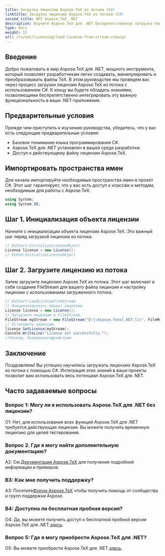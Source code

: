 ```yaml
---
title: Загрузка лицензии Aspose.TeX из потока (C#)
linktitle: Загрузка лицензии Aspose.TeX из потока (C#)
second_title: API Aspose.TeX .NET
description: Изучите Aspose.TeX для .NET Беспрепятственная загрузка лицензий и улучшение обработки документов. Ознакомьтесь с руководством, чтобы получить пошаговые инструкции.
type: docs
weight: 11
url: /ru/net/licensing/load-license-from-stream-csharp/
---
```

## Введение

Добро пожаловать в мир Aspose.TeX для .NET, мощного инструмента, который позволяет разработчикам легко создавать, манипулировать и преобразовывать файлы TeX. В этом руководстве мы проведем вас через процесс загрузки лицензии Aspose.TeX из потока с использованием C#. К концу вы будете обладать знаниями, позволяющими беспрепятственно интегрировать эту важную функциональность в ваши .NET-приложения.

## Предварительные условия

Прежде чем приступить к изучению руководства, убедитесь, что у вас есть следующие предварительные условия:

- Базовое понимание языка программирования C#.
- Aspose.TeX для .NET установлен в вашей среде разработки.
- Доступ к действующему файлу лицензии Aspose.TeX.

## Импортировать пространства имен

Для начала импортируйте необходимые пространства имен в проект C#. Этот шаг гарантирует, что у вас есть доступ к классам и методам, необходимым для работы с Aspose.TeX.

```csharp
using System;
using System.IO;
```

## Шаг 1. Инициализация объекта лицензии

Начните с инициализации объекта лицензии Aspose.TeX. Это важный шаг перед загрузкой лицензии из потока.

```csharp
// ExStart:InitializeLicenseObject
License license = new License();
// ExEnd:InitializeLicenseObject
```

## Шаг 2. Загрузите лицензию из потока

Затем загрузите лицензию Aspose.TeX из потока. Этот шаг включает в себя создание FileStream для вашего файла лицензии и настройку лицензии с использованием загруженного потока.

```csharp
// ExStart:LoadLicenseFromStream
// Инициализировать объект лицензии.
License license = new License();
// Загрузите лицензию в FileStream.
FileStream myStream = new FileStream("D:\\Aspose.Total.NET.lic", FileMode.Open);
// Установить лицензию.
license.SetLicense(myStream);
Console.WriteLine("License set successfully.");
//Эксенд: Лоадлиценсефромстрим
```

## Заключение

Поздравляем! Вы успешно научились загружать лицензию Aspose.TeX из потока с помощью C#. Интеграция этих знаний в ваши проекты позволит вам использовать весь потенциал Aspose.TeX для .NET.

## Часто задаваемые вопросы

### Вопрос 1: Могу ли я использовать Aspose.TeX для .NET без лицензии?

О1: Нет, для использования всех функций Aspose.TeX для .NET требуется действующая лицензия. Вы можете получить временную лицензию для целей тестирования.

### Вопрос 2. Где я могу найти дополнительную документацию?

 A2: См.[Документация Aspose.TeX](https://reference.aspose.com/tex/net/) для получения подробной информации и примеров.

### В3: Как мне получить поддержку?

 A3: Посетите[Форум Aspose.TeX](https://forum.aspose.com/c/tex/47) чтобы получить помощь от сообщества и групп поддержки Aspose.

### В4: Доступна ли бесплатная пробная версия?

О4: Да, вы можете получить доступ к бесплатной пробной версии Aspose.TeX для .NET.[здесь](https://releases.aspose.com/).

### Вопрос 5: Где я могу приобрести Aspose.TeX для .NET?

 О5: Вы можете приобрести Aspose.TeX для .NET.[здесь](https://purchase.aspose.com/buy).
